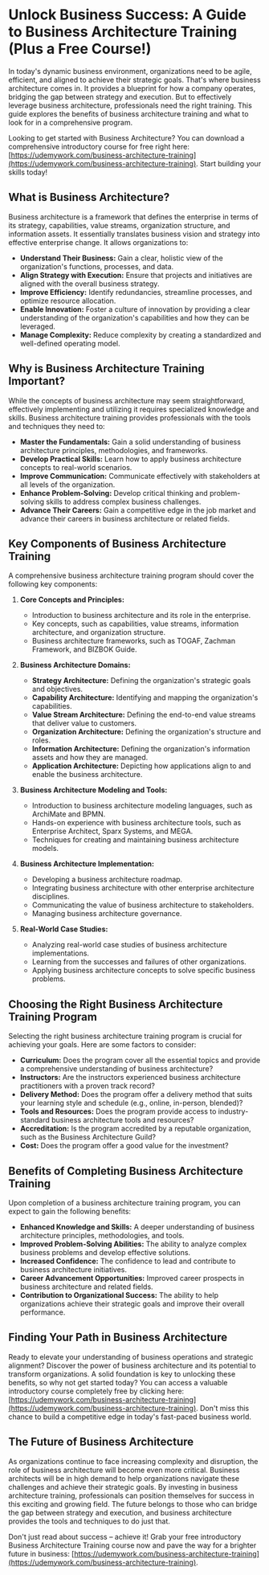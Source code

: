 # Unlock Business Success: A Guide to Business Architecture Training (Plus a Free Course!)

In today's dynamic business environment, organizations need to be agile, efficient, and aligned to achieve their strategic goals. That's where business architecture comes in. It provides a blueprint for how a company operates, bridging the gap between strategy and execution. But to effectively leverage business architecture, professionals need the right training. This guide explores the benefits of business architecture training and what to look for in a comprehensive program.

Looking to get started with Business Architecture? You can download a comprehensive introductory course for free right here: [https://udemywork.com/business-architecture-training](https://udemywork.com/business-architecture-training). Start building your skills today!

## What is Business Architecture?

Business architecture is a framework that defines the enterprise in terms of its strategy, capabilities, value streams, organization structure, and information assets. It essentially translates business vision and strategy into effective enterprise change. It allows organizations to:

*   **Understand Their Business:** Gain a clear, holistic view of the organization's functions, processes, and data.
*   **Align Strategy with Execution:** Ensure that projects and initiatives are aligned with the overall business strategy.
*   **Improve Efficiency:** Identify redundancies, streamline processes, and optimize resource allocation.
*   **Enable Innovation:** Foster a culture of innovation by providing a clear understanding of the organization's capabilities and how they can be leveraged.
*   **Manage Complexity:** Reduce complexity by creating a standardized and well-defined operating model.

## Why is Business Architecture Training Important?

While the concepts of business architecture may seem straightforward, effectively implementing and utilizing it requires specialized knowledge and skills. Business architecture training provides professionals with the tools and techniques they need to:

*   **Master the Fundamentals:** Gain a solid understanding of business architecture principles, methodologies, and frameworks.
*   **Develop Practical Skills:** Learn how to apply business architecture concepts to real-world scenarios.
*   **Improve Communication:** Communicate effectively with stakeholders at all levels of the organization.
*   **Enhance Problem-Solving:** Develop critical thinking and problem-solving skills to address complex business challenges.
*   **Advance Their Careers:** Gain a competitive edge in the job market and advance their careers in business architecture or related fields.

## Key Components of Business Architecture Training

A comprehensive business architecture training program should cover the following key components:

1.  **Core Concepts and Principles:**
    *   Introduction to business architecture and its role in the enterprise.
    *   Key concepts, such as capabilities, value streams, information architecture, and organization structure.
    *   Business architecture frameworks, such as TOGAF, Zachman Framework, and BIZBOK Guide.

2.  **Business Architecture Domains:**
    *   **Strategy Architecture:** Defining the organization's strategic goals and objectives.
    *   **Capability Architecture:** Identifying and mapping the organization's capabilities.
    *   **Value Stream Architecture:** Defining the end-to-end value streams that deliver value to customers.
    *   **Organization Architecture:** Defining the organization's structure and roles.
    *   **Information Architecture:** Defining the organization's information assets and how they are managed.
    *   **Application Architecture:** Depicting how applications align to and enable the business architecture.

3.  **Business Architecture Modeling and Tools:**
    *   Introduction to business architecture modeling languages, such as ArchiMate and BPMN.
    *   Hands-on experience with business architecture tools, such as Enterprise Architect, Sparx Systems, and MEGA.
    *   Techniques for creating and maintaining business architecture models.

4.  **Business Architecture Implementation:**
    *   Developing a business architecture roadmap.
    *   Integrating business architecture with other enterprise architecture disciplines.
    *   Communicating the value of business architecture to stakeholders.
    *   Managing business architecture governance.

5.  **Real-World Case Studies:**
    *   Analyzing real-world case studies of business architecture implementations.
    *   Learning from the successes and failures of other organizations.
    *   Applying business architecture concepts to solve specific business problems.

## Choosing the Right Business Architecture Training Program

Selecting the right business architecture training program is crucial for achieving your goals. Here are some factors to consider:

*   **Curriculum:** Does the program cover all the essential topics and provide a comprehensive understanding of business architecture?
*   **Instructors:** Are the instructors experienced business architecture practitioners with a proven track record?
*   **Delivery Method:** Does the program offer a delivery method that suits your learning style and schedule (e.g., online, in-person, blended)?
*   **Tools and Resources:** Does the program provide access to industry-standard business architecture tools and resources?
*   **Accreditation:** Is the program accredited by a reputable organization, such as the Business Architecture Guild?
*   **Cost:** Does the program offer a good value for the investment?

## Benefits of Completing Business Architecture Training

Upon completion of a business architecture training program, you can expect to gain the following benefits:

*   **Enhanced Knowledge and Skills:** A deeper understanding of business architecture principles, methodologies, and tools.
*   **Improved Problem-Solving Abilities:** The ability to analyze complex business problems and develop effective solutions.
*   **Increased Confidence:** The confidence to lead and contribute to business architecture initiatives.
*   **Career Advancement Opportunities:** Improved career prospects in business architecture and related fields.
*   **Contribution to Organizational Success:** The ability to help organizations achieve their strategic goals and improve their overall performance.

## Finding Your Path in Business Architecture

Ready to elevate your understanding of business operations and strategic alignment? Discover the power of business architecture and its potential to transform organizations. A solid foundation is key to unlocking these benefits, so why not get started today? You can access a valuable introductory course completely free by clicking here: [https://udemywork.com/business-architecture-training](https://udemywork.com/business-architecture-training). Don't miss this chance to build a competitive edge in today's fast-paced business world.

## The Future of Business Architecture

As organizations continue to face increasing complexity and disruption, the role of business architecture will become even more critical. Business architects will be in high demand to help organizations navigate these challenges and achieve their strategic goals. By investing in business architecture training, professionals can position themselves for success in this exciting and growing field. The future belongs to those who can bridge the gap between strategy and execution, and business architecture provides the tools and techniques to do just that.

Don't just read about success – achieve it! Grab your free introductory Business Architecture Training course now and pave the way for a brighter future in business: [https://udemywork.com/business-architecture-training](https://udemywork.com/business-architecture-training).
